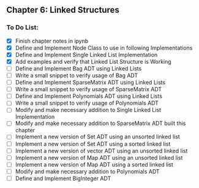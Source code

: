 ## Chapter 6: Linked Structures

### To Do List:

- [X] Finish chapter notes in ipynb
- [X] Define and Implement Node Class to use in following Implementations
- [X] Define and Implement Single Linked List Implementation
- [X] Add examples and verify that Linked List Structure is Working
- [ ] Define and Implement Bag ADT using Linked Lists
- [ ] Write a small snippet to verify usage of Bag ADT
- [ ] Define and Implement SparseMatrix ADT using Linked Lists
- [ ] Write a small snippet to verify usage of SparseMatrix ADT
- [ ] Define and Implement Polynomials ADT using Linked Lists
- [ ] Write a small snippet to verify usage of Polynomials ADT
- [ ] Modify and make necessary addition to Single Linked List Implementation
- [ ] Modify and make necessary addition to SparseMatrix ADT built this chapter
- [ ] Implement a new version of Set ADT using an unsorted linked list
- [ ] Implement a new version of Set ADT using a sorted linked list
- [ ] Implement a new version of vector ADT using an unsorted linked list
- [ ] Implement a new version of Map ADT using an unsorted linked list
- [ ] Implement a new version of Map ADT using a sorted linked list
- [ ] Modify and make necessary addition to Polynomials ADT
- [ ] Define and Implement BigInteger ADT
